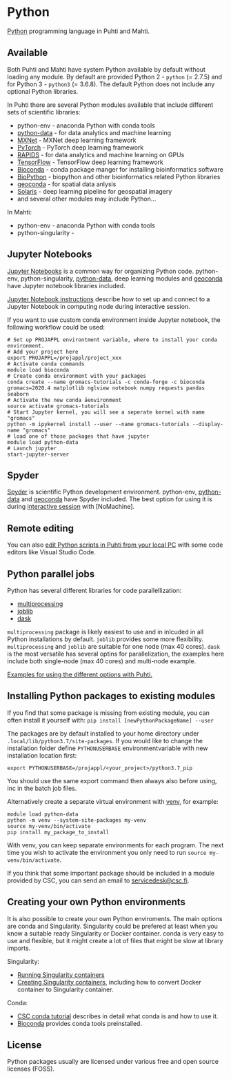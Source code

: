 # Python
[Python](https://www.python.org/) programming language in Puhti and Mahti.

## Available
Both Puhti and Mahti have system Python available by default without loading any module. By default are provided Python 2 - `python` (= 2.7.5) and for Python 3 - `python3` (= 3.6.8). The default Python does not include any optional Python libraries.

In Puhti there are several Python modules available that include different sets of scientific libraries: 
   * python-env - anaconda Python with conda tools
   * [python-data](python-data.md) - for data analytics and machine learning
   * [MXNet](mxnet.md) - MXNet deep learning framework
   * [PyTorch](pytorch.md) - PyTorch deep learning framework
   * [RAPIDS](rapids.md) - for data analytics and machine learning on GPUs
   * [TensorFlow](tensorflow.md) - TensorFlow deep learning framework
   * [Bioconda](bioconda.md) - conda package manger for installing bioinformatics software
   * [BioPython](biopython.md) - biopython and other bioinformatics related Python libraries
   * [geoconda](geoconda.md) - for spatial data anlysis 
   * [Solaris](solaris.md) - deep learning pipeline for geospatial imagery
   * and several other modules may include Python...

In Mahti:
   * python-env - anaconda Python with conda tools
   * python-singularity - 

## Jupyter Notebooks
[Jupyter Notebooks](https://jupyter.org/) is a common way for organizing Python code. python-env, python-singularity, [python-data](python-data.md), deep learning modules and [geoconda](geoconda.md) have Jupyter notebook libraries included.

[Jupyter Notebook instructions](../computing/running/interactive-usage/#example-running-a-jupyter-notebook-server-via-sinteractive) describe how to set up and connect to a Jupyter Notebook in computing node during interactive session.

If you want to use custom conda environment inside Jupyter notebook, the following workflow could be used:

```
# Set up PROJAPPL environtment variable, where to install your conda environment. 
# Add your project here
export PROJAPPL=/projappl/project_xxx   
# Activate conda commands
module load bioconda    
# Create conda environment with your packages
conda create --name gromacs-tutorials -c conda-forge -c bioconda gromacs=2020.4 matplotlib nglview notebook numpy requests pandas seaborn  
# Activate the new conda äenvironment
source activate gromacs-tutorials  
# Start Jupyter kernel, you will see a seperate kernel with name "gromacs"
python -m ipykernel install --user --name gromacs-tutorials --display-name "gromacs" 
# load one of those packages that have jupyter
module load python-data  
# Launch jupyter
start-jupyter-server 
```

## Spyder
[Spyder](https://www.spyder-ide.org/) is scientific Python development environment. python-env, [python-data](python-data.md) and [geoconda](geoconda.md) have Spyder included. The best option for using it is during [interactive session](../computing/running/interactive-usage.md) with [NoMachine].

## Remote editing
You can also [edit Python scripts in Puhti from your local PC](../support/tutorials/remote-dev.md) with some code editors like Visual Studio Code.

## Python parallel jobs
Python has several different libraries for code parallellization:
   * [multiprocessing](https://docs.python.org/3/library/multiprocessing.html)
   * [joblib](https://joblib.readthedocs.io/en/latest/)
   * [dask](https://docs.dask.org)

`multiprocessing` package is likely easiest to use and in inlcuded in all Python installations by default. `joblib` provides some more flexibility. `multiprocessing` and `joblib` are suitable for one node (max 40 cores). `dask` is the most versatile has several optins for parallelization, the examples here include both single-node (max 40 cores) and multi-node example.

[Examples for using the different options with Puhti.](https://github.com/csc-training/geocomputing/tree/master/python/puhti)


## Installing Python packages to existing modules
If you find that some package is missing from existing module, you can often install it yourself with:
`pip install [newPythonPackageName] --user`

The packages are by default installed to your home directory under `.local/lib/python3.7/site-packages`. If you would like to change the installation folder define `PYTHONUSERBASE` environmentvariable with new installation location first:

`export PYTHONUSERBASE=/projappl/<your_project>/python3.7_pip`

You should use the same export command then always also before using, inc in the batch job files.

Alternatively create a separate virtual environment with [venv](https://docs.python.org/3/library/venv.html), for example:

```
module load python-data
python -m venv --system-site-packages my-venv
source my-venv/bin/activate
pip install my_package_to_install
```

With venv, you can keep separate environments for each program. The next time you wish to activate the environment you only need to run `source my-venv/bin/activate`.

If you think that some important package should be included in a module provided by CSC, you can send an email to <servicedesk@csc.fi>. 

## Creating your own Python environments
It is also possible to create your own Python enviroments. The main options are conda and Singularity. Singularity could be prefered at least when you know a suitable ready Singularity or Docker container. conda is very easy to use and flexible, but it might create a lot of files that might be slow at library imports.

Singularity:
   * [Running Singularity containers](../computing/containers/run-existing.md)
   * [Creating Singularity containers](../computing/containers/creating.md), including how to convert Docker container to Singularity container.

Conda:
   * [CSC conda tutorial](../support/tutorials/conda.md) describes in detail what conda is and how to use it. 
   * [Bioconda](bioconda.md) provides conda tools preinstalled.


## License

Python packages usually are licensed under various free and open source licenses (FOSS).
